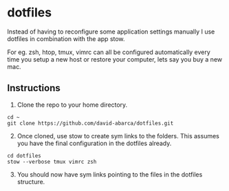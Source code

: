 # dotfiles
Instead of having to reconfigure some application settings manually I use dotfiles in combination with the app stow.

For eg. zsh, htop, tmux, vimrc can all be configured automatically every time you setup a new host or restore your computer, lets say you buy a new mac.
## Instructions
1. Clone the repo to your home directory.
```
cd ~
git clone https://github.com/david-abarca/dotfiles.git
```
2. Once cloned, use stow to create sym links to the folders. This assumes you have the final configuration in the dotfiles already.
```
cd dotfiles
stow --verbose tmux vimrc zsh
```
3. You should now have sym links pointing to the files in the dotfiles structure.
